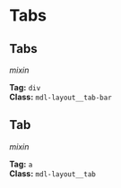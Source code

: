 # Tabs
## Tabs
*mixin*

**Tag:** `div`  
**Class:** `mdl-layout__tab-bar`

## Tab
*mixin*

**Tag:** `a`  
**Class:** `mdl-layout__tab`
